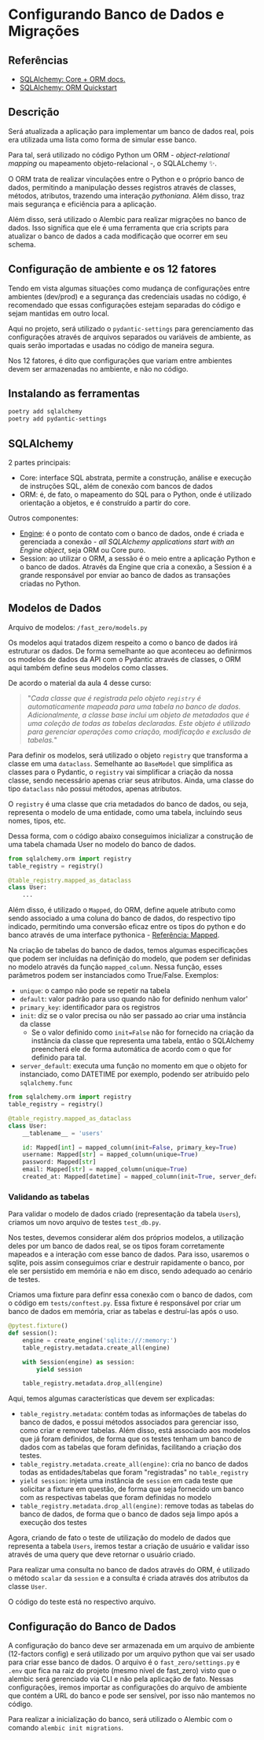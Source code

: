 # Configurando Banco de Dados e Migrações

## Referências

- [SQLAlchemy: Core + ORM docs.](https://docs.sqlalchemy.org/en/20/tutorial/index.html)
- [SQLAlchemy: ORM Quickstart](https://docs.sqlalchemy.org/en/20/orm/quickstart.html)

## Descrição

Será atualizada a aplicação para implementar um banco de dados real, pois era utilizada uma lista como forma de simular esse banco.

Para tal, será utilizado no código Python um ORM - *object-relational mapping* ou mapeamento objeto-relacional -, o SQLALchemy :sparkles:.

O ORM trata de realizar vinculações entre o Python e o próprio banco de dados, permitindo a manipulação desses registros através de classes, métodos, atributos, trazendo uma interação *pythoniana*. Além disso, traz mais segurança e eficiência para a aplicação.

Além disso, será utilizado o Alembic para realizar migrações no banco de dados. Isso significa que ele é uma ferramenta que cria scripts para atualizar o banco de dados a cada modificação que ocorrer em seu schema.

## Configuração de ambiente e os 12 fatores

Tendo em vista algumas situações como mudança de configurações entre ambientes (dev/prod) e a segurança das credenciais usadas no código, é recomendado que essas configurações estejam separadas do código e sejam mantidas em outro local.

Aqui no projeto, será utilizado o `pydantic-settings` para gerenciamento das configurações através de arquivos separados ou variáveis de ambiente, as quais serão importadas e usadas no código de maneira segura.

Nos 12 fatores, é dito que configurações que variam entre ambientes devem ser armazenadas no ambiente, e não no código.

## Instalando as ferramentas

```bash
poetry add sqlalchemy
poetry add pydantic-settings
```

## SQLAlchemy

2 partes principais:

- Core: interface SQL abstrata, permite a construção, análise e execução de instruções SQL, além de conexão com bancos de dados
- ORM: é, de fato, o mapeamento do SQL para o Python, onde é utilizado orientação a objetos, e é construído a partir do core.

Outros componentes:

- [Engine](https://docs.sqlalchemy.org/en/20/tutorial/engine.html): é o ponto de contato com o banco de dados, onde é criada e gerenciada a conexão - *all SQLAlchemy applications start with an Engine object*, seja ORM ou Core puro.
- Session: ao utilizar o ORM, a sessão é o meio entre a aplicação Python e o banco de dados. Através da Engine que cria a conexão, a Session é a grande responsável por enviar ao banco de dados as transações criadas no Python.

## Modelos de Dados

Arquivo de modelos: `/fast_zero/models.py`

Os modelos aqui tratados dizem respeito a como o banco de dados irá estruturar os dados. De forma semelhante ao que aconteceu ao definirmos os modelos de dados da API com o Pydantic através de classes, o ORM aqui também define seus modelos como classes.

De acordo o material da aula 4 desse curso:
> "*Cada classe que é registrada pelo objeto `registry` é automaticamente mapeada para uma tabela no banco de dados. Adicionalmente, a classe base inclui um objeto de metadados que é uma coleção de todas as tabelas declaradas. Este objeto é utilizado para gerenciar operações como criação, modificação e exclusão de tabelas.*"

Para definir os modelos, será utilizado o objeto `registry` que transforma a classe em uma `dataclass`. Semelhante ao `BaseModel` que simplifica as classes para o Pydantic, o `registry` vai simplificar a criação da nossa classe, sendo necessário apenas criar seus atributos. Ainda, uma classe do tipo `dataclass` não possui métodos, apenas atributos.

O `registry` é uma classe que cria metadados do banco de dados, ou seja, representa o modelo de uma entidade, como uma tabela, incluindo seus nomes, tipos, etc.

Dessa forma, com o código abaixo conseguimos inicializar a construção de uma tabela chamada User no modelo do banco de dados.

```python
from sqlalchemy.orm import registry
table_registry = registry()

@table_registry.mapped_as_dataclass
class User:
    ...
```

Além disso, é utilizado o `Mapped`, do ORM, define aquele atributo como sendo associado a uma coluna do banco de dados, do respectivo tipo indicado, permitindo uma conversão eficaz entre os tipos do python e do banco através de uma interface pythonica - [Referência: Mapped](https://docs.sqlalchemy.org/en/20/orm/mapping_styles.html).

Na criação de tabelas do banco de dados, temos algumas especificações que podem ser incluídas na definição do modelo, que podem ser definidas no modelo através da função `mapped_column`. Nessa função, esses parâmetros podem ser instanciados como True/False. Exemplos:

- `unique`: o campo não pode se repetir na tabela
- `default`: valor padrão para uso quando não for definido nenhum valor'
- `primary_key`: identificador para os registros
- `init`: diz se o valor precisa ou não ser passado ao criar uma instância da classe
  - Se o valor definido como `init=False` não for fornecido na criação da instância da classe que representa uma tabela, então o SQLAlchemy preencherá ele de forma automática de acordo com o que for definido para tal.
- `server_default`: executa uma função no momento em que o objeto for instanciado, como DATETIME por exemplo, podendo ser atribuído pelo `sqlalchemy.func`

```python
from sqlalchemy.orm import registry
table_registry = registry()

@table_registry.mapped_as_dataclass
class User:
    __tablename__ = 'users'

    id: Mapped[int] = mapped_column(init=False, primary_key=True)
    username: Mapped[str] = mapped_column(unique=True)
    password: Mapped[str]
    email: Mapped[str] = mapped_column(unique=True)
    created_at: Mapped[datetime] = mapped_column(init=True, server_default=func.now())
```

### Validando as tabelas

Para validar o modelo de dados criado (representação da tabela `Users`), criamos um novo arquivo de testes `test_db.py`.

Nos testes, devemos considerar além dos próprios modelos, a utilização deles por um banco de dados real, se os tipos foram corretamente mapeados e a interação com esse banco de dados. Para isso, usaremos o sqlite, pois assim conseguimos criar e destruir rapidamente o banco, por ele ser persistido em memória e não em disco, sendo adequado ao cenário de testes.

Criamos uma fixture para definr essa conexão com o banco de dados, com o código em `tests/conftest.py`. Essa fixture é responsável por criar um banco de dados em memória, criar as tabelas e destruí-las após o uso.

```python
@pytest.fixture()
def session():
    engine = create_engine('sqlite:///:memory:')
    table_registry.metadata.create_all(engine)

    with Session(engine) as session:
        yield session

    table_registry.metadata.drop_all(engine)
```

Aqui, temos algumas características que devem ser explicadas:

- `table_registry.metadata`: contém todas as informações de tabelas do banco de dados, e possui métodos associados para gerenciar isso, como criar e remover tabelas. Além disso, está associado aos modelos que já foram definidos, de forma que os testes tenham um banco de dados com as tabelas que foram definidas, facilitando a criação dos testes.
- `table_registry.metadata.create_all(engine)`: cria no banco de dados todas as entidades/tabelas que foram "registradas" no `table_registry`
- `yield session`: injeta uma instância de `session` em cada teste que solicitar a fixture em questão, de forma que seja fornecido um banco com as respectivas tabelas que foram definidas no modelo
- `table_registry.metadata.drop_all(engine)`: remove todas as tabelas do banco de dados, de forma que o banco de dados seja limpo após a execução dos testes

Agora, criando de fato o teste de utilização do modelo de dados que representa a tabela `Users`, iremos testar a criação de usuário e validar isso através de uma query que deve retornar o usuário criado.

Para realizar uma consulta no banco de dados através do ORM, é utilizado o método `scalar` da `session` e a consulta é criada através dos atributos da classe `User`.

O código do teste está no respectivo arquivo.

## Configuração do Banco de Dados

A configuração do banco deve ser armazenada em um arquivo de ambiente (12-factors config) e será utilizado por um arquivo python que vai ser usado para criar esse banco de dados. O arquivo é o `fast_zero/settings.py` e `.env` que fica na raiz do projeto (mesmo nível de fast_zero) visto que o alembic será gerenciado via CLI e não pela aplicação de fato. Nessas configurações, iremos importar as configurações do arquivo de ambiente que contém a URL do banco e pode ser sensível, por isso não mantemos no código.

Para realizar a inicialização do banco, será utilizado o Alembic com o comando `alembic init migrations`.


